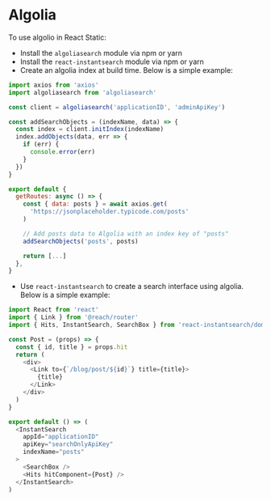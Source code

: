 # Algolia

To use algolio in React Static:

- Install the `algoliasearch` module via npm or yarn
- Install the `react-instantsearch` module via npm or yarn
- Create an algolia index at build time. Below is a simple example:

```javascript
import axios from 'axios'
import algoliasearch from 'algoliasearch'

const client = algoliasearch('applicationID', 'adminApiKey')

const addSearchObjects = (indexName, data) => {
  const index = client.initIndex(indexName)
  index.addObjects(data, err => {
    if (err) {
      console.error(err)
    }
  })
}

export default {
  getRoutes: async () => {
    const { data: posts } = await axios.get(
      'https://jsonplaceholder.typicode.com/posts'
    )

    // Add posts data to Algolia with an index key of "posts"
    addSearchObjects('posts', posts)

    return [...]
  },
}
```

- Use `react-instantsearch` to create a search interface using algolia. Below is a simple example:

```javascript
import React from 'react'
import { Link } from '@reach/router'
import { Hits, InstantSearch, SearchBox } from 'react-instantsearch/dom'

const Post = (props) => {
  const { id, title } = props.hit
  return (
    <div>
      <Link to={`/blog/post/${id}`} title={title}>
        {title}
      </Link>
    </div>
  )
}

export default () => (
  <InstantSearch
    appId="applicationID"
    apiKey="searchOnlyApiKey"
    indexName="posts"
  >
    <SearchBox />
    <Hits hitComponent={Post} />
  </InstantSearch>
)
```
